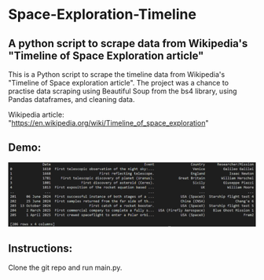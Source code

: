 # Space-Exploration-Timeline

## A python script to scrape data from Wikipedia's "Timeline of Space Exploration article"

This is a Python script to scrape the timeline data from Wikipedia's "Timeline of Space
exploration article". The project was a chance to practise data scraping using Beautiful
Soup from the bs4 library, using Pandas dataframes, and cleaning data.

Wikipedia article: "https://en.wikipedia.org/wiki/Timeline_of_space_exploration" 

## Demo:
![alt text](images/demo.png)

## Instructions:
Clone the git repo and run main.py.